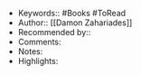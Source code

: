 - Keywords:: #Books #ToRead
- Author:: [[Damon Zahariades]]
- Recommended by::
- Comments:
- Notes:
- Highlights:
